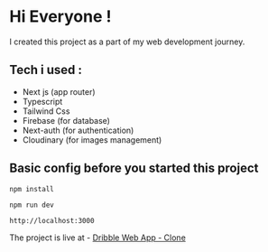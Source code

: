# Hi Everyone !

I created this project as a part of my web development journey.

## Tech i used :

- Next js (app router)
- Typescript
- Tailwind Css
- Firebase (for database)
- Next-auth (for authentication)
- Cloudinary (for images management)




## Basic config before you started this project

```
npm install 
```
```
npm run dev

http://localhost:3000
```


The project is live at - <a href="https://dribble-web-app.vercel.app/">Dribble Web App - Clone</a>

